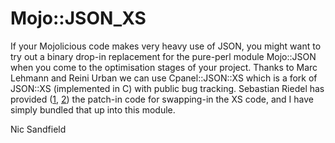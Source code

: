 # Mojo::JSON_XS

If your Mojolicious code makes very heavy use of JSON, you might want to try out
a binary drop-in replacement for the pure-perl module Mojo::JSON when you come
to the optimisation stages of your project.  Thanks to Marc Lehmann and Reini
Urban we can use Cpanel::JSON::XS which is a fork of JSON::XS (implemented in C)
with public bug tracking.  Sebastian Riedel has provided ([1][], [2][]) the
patch-in code for swapping-in the XS code, and I have simply bundled that up
into this module.

  [1]: https://groups.google.com/d/msg/mojolicious/a4jDdz-gTH0/Exs0-E1NgQEJ
  [2]: http://irclog.perlgeek.de/mojo/2014-11-25#i_9718125

Nic Sandfield
